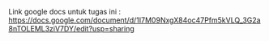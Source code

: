 Link google docs untuk tugas ini : https://docs.google.com/document/d/1I7M09NxgX84oc47Pfm5kVLQ_3G2a8nTOLEML3ziV7DY/edit?usp=sharing